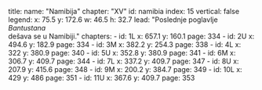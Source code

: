 title: 
    name: "Namibija"
    chapter: "XV"
id: namibia
index: 15
vertical: false
legend:
    x: 75.5
    y: 172.6
    w: 46.5
    h: 32.7
lead: "Poslednje poglavlje <em>Bantustana</em> <br>dešava se u Namibiji."
chapters: 
    - id: 1L
      x: 657.1
      y: 160.1
      page: 334
    - id: 2U
      x: 494.6
      y: 182.9
      page: 334
    - id: 3M
      x: 382.2
      y: 254.3
      page: 338
    - id: 4L
      x: 322
      y: 380.9
      page: 340
    - id: 5U
      x: 352.8
      y: 380.9
      page: 341
    - id: 6M
      x: 306.7
      y: 409.7
      page: 344
    - id: 7L
      x: 337.2
      y: 409.7
      page: 347 
    - id: 8U
      x: 207.9
      y: 415.6
      page: 348
    - id: 9M
      x: 200.2
      y: 384.7
      page: 349
    - id: 10L
      x: 429
      y: 486
      page: 351
    - id: 11U
      x: 367.6
      y: 409.7
      page: 353